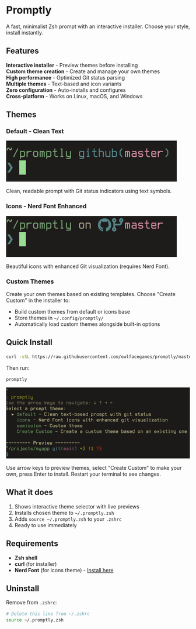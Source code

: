 # Promptly

A fast, minimalist Zsh prompt with an interactive installer. Choose your style, install instantly.

## Features

**Interactive installer** - Preview themes before installing  
**Custom theme creation** - Create and manage your own themes  
**High performance** - Optimized Git status parsing  
**Multiple themes** - Text-based and icon variants  
**Zero configuration** - Auto-installs and configures  
**Cross-platform** - Works on Linux, macOS, and Windows  

## Themes

### Default - Clean Text
![Default prompt](default.png)

Clean, readable prompt with Git status indicators using text symbols.

### Icons - Nerd Font Enhanced  
![Icons prompt](icons.png)

Beautiful icons with enhanced Git visualization (requires Nerd Font).

### Custom Themes

Create your own themes based on existing templates. Choose "Create Custom" in the installer to:
- Build custom themes from default or icons base
- Store themes in `~/.config/promptly/` 
- Automatically load custom themes alongside built-in options

## Quick Install

```bash
curl -sSL https://raw.githubusercontent.com/owlfacegames/promptly/master/install.sh | bash
```

Then run:
```bash
promptly
```

![Installer interface](installer.png)

Use arrow keys to preview themes, select "Create Custom" to make your own, press Enter to install. Restart your terminal to see changes.

## What it does

1. Shows interactive theme selector with live previews
2. Installs chosen theme to `~/.promptly.zsh`  
3. Adds `source ~/.promptly.zsh` to your `.zshrc`
4. Ready to use immediately

## Requirements

- **Zsh shell**
- **curl** (for installer)
- **Nerd Font** (for icons theme) - [Install here](https://www.nerdfonts.com/)

## Uninstall

Remove from `.zshrc`:
```bash
# Delete this line from ~/.zshrc
source ~/.promptly.zsh
```
